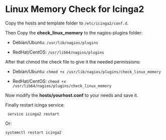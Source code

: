 # Linux Memory Check for Icinga2

Copy the hosts and template folder to ```/etc/icinga2/conf.d```.

Then Copy the **check_linux_memory** to the nagios-plugins folder:

* Debian/Ubuntu: ```/usr/lib/nagios/plugins```

* RedHat/CentOS: ```/usr/lib64/nagios/plugins```

After that chmod the check file to give it the needed permissions:

* Debian/Ubuntu: ```chmod +x /usr/lib/nagios/plugins/check_linux_memory```

* RedHat/CentOS: ```chmod +x /usr/lib64/nagios/plugins/check_linux_memory```

Now modify the **hosts/yourhost.conf** to your needs and save it.

Finally restart icinga service:

     service icinga2 restart

Or:

    systemctl restart icinga2
